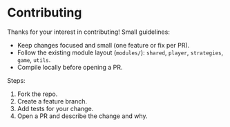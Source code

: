 # Contributing

Thanks for your interest in contributing! Small guidelines:

- Keep changes focused and small (one feature or fix per PR).
- Follow the existing module layout (`modules/`): `shared`, `player`, `strategies`, `game`, `utils`.
- Compile locally before opening a PR.

Steps:
1. Fork the repo.
2. Create a feature branch.
3. Add tests for your change.
4. Open a PR and describe the change and why.